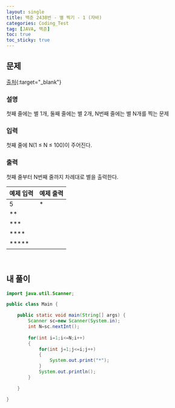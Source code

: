 ```yaml
---
layout: single
title: 백준 2438번 - 별 찍기 - 1 (자바)
categories: Coding_Test
tag: [JAVA, 백준]
toc: true
toc_sticky: true
---
```


## 문제
[출처](https://www.acmicpc.net/problem/2438){:target="_blank"}
### 설명
첫째 줄에는 별 1개, 둘째 줄에는 별 2개, N번째 줄에는 별 N개를 찍는 문제

### 입력
첫째 줄에 N(1 ≤ N ≤ 100)이 주어진다.

### 출력
첫째 줄부터 N번째 줄까지 차례대로 별을 출력한다.

예제 입력|예제 출력
---|---
5|*
 |**
 |***
 |****
 |*****

<br/>

## 내 풀이
```java
import java.util.Scanner;

public class Main {

	public static void main(String[] args) {
		Scanner sc=new Scanner(System.in);
		int N=sc.nextInt();
		
		for(int i=1;i<=N;i++)
		{
			for(int j=1;j<=i;j++)
			{
				System.out.print("*");
			}
			System.out.println();
		}

	}

}

```
